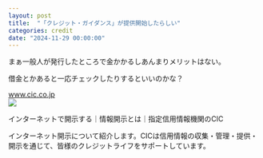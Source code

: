 ```yaml
---
layout: post
title:  "「クレジット・ガイダンス」が提供開始したらしい"
categories: credit
date: "2024-11-29 00:00:00"
---
```


まぁ一般人が発行したところで金かかるしあんまりメリットはない。

借金とかあると一応チェックしたりするといいのかな？


<div class="card">
  <a href="https://www.cic.co.jp/mydata/online/index.html#application"></a>
  <div class="card__header">
    <a href="https://www.cic.co.jp/mydata/online/index.html#application">www.cic.co.jp</a>
  </div>
  <div class="card__image">
    <img src="https://www.cic.co.jp/assets/img/ogp_210226.jpg">
  </div>
  <div class="card__title">
    <p>インターネットで開示する｜情報開示とは｜指定信用情報機関のCIC</p>
  </div>
  <div class="card__description">
    <p>インターネット開示について紹介します。CICは信用情報の収集・管理・提供・開示を通じて、皆様のクレジットライフをサポートしています。</p>
  </div>
</div>


